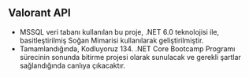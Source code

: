 ## Valorant API 
* MSSQL veri tabanı kullanılan bu proje, .NET 6.0 teknolojisi ile, basitleştirilmiş Soğan Mimarisi kullanılarak geliştirilmiştir. 
* Tamamlandığında, Kodluyoruz 134. .NET Core Bootcamp Programı sürecinin sonunda bitirme projesi olarak sunulacak ve gerekli şartlar sağlandığında canlıya çıkacaktır.

